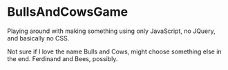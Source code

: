# BullsAndCowsGame

Playing around with making something using only JavaScript, no JQuery, and basically no CSS.

Not sure if I love the name Bulls and Cows, might choose something else in the end. Ferdinand and Bees, possibly.
